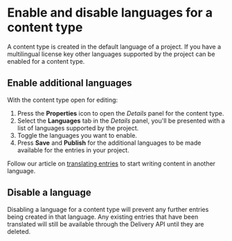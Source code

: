 # Enable and disable languages for a content type
A content type is created in the default language of a project. If you have a multilingual license key other languages supported by the project can be enabled for a content type.

## Enable additional languages

With the content type open for editing:

1. Press the **Properties** icon to open the *Details* panel for the content type.
2. Select the **Languages** tab in the *Details* panel, you'll be presented with a list of languages supported by the project.
3. Toggle the languages you want to enable.
4. Press **Save** and **Publish** for the additional languages to be made available for the entries in your project.

Follow our article on [translating entries](/entries/translate-an-entry.md) to start writing content in another language.

## Disable a language
Disabling a language for a content type will prevent any further entries being created in that language. Any existing entries that have been translated will still be available through the Delivery API until they are deleted.





